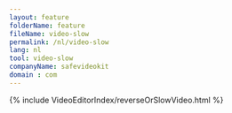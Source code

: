 ```yaml
---
layout: feature
folderName: feature
fileName: video-slow
permalink: /nl/video-slow
lang: nl
tool: video-slow
companyName: safevideokit
domain : com
---
```


{% include VideoEditorIndex/reverseOrSlowVideo.html %}

   